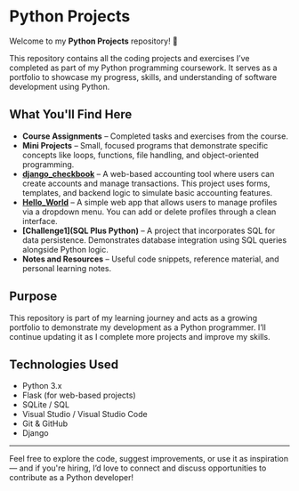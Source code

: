 # Python Projects

Welcome to my **Python Projects** repository! 🐍

This repository contains all the coding projects and exercises I’ve completed as part of my Python programming coursework. It serves as a portfolio to showcase my progress, skills, and understanding of software development using Python.

## What You'll Find Here

- **Course Assignments** – Completed tasks and exercises from the course.
- **Mini Projects** – Small, focused programs that demonstrate specific concepts like loops, functions, file handling, and object-oriented programming.
- **[django_checkbook](Django_CheckBook)** – A web-based accounting tool where users can create accounts and manage transactions. This project uses forms, templates, and backend logic to simulate basic accounting features.
- **[Hello_World](hello_world)** – A simple web app that allows users to manage profiles via a dropdown menu. You can add or delete profiles through a clean interface.
- **[Challenge1](SQL Plus Python)** – A project that incorporates SQL for data persistence. Demonstrates database integration using SQL queries alongside Python logic.
- **Notes and Resources** – Useful code snippets, reference material, and personal learning notes.

## Purpose

This repository is part of my learning journey and acts as a growing portfolio to demonstrate my development as a Python programmer. I’ll continue updating it as I complete more projects and improve my skills.

## Technologies Used

- Python 3.x  
- Flask (for web-based projects)  
- SQLite / SQL  
- Visual Studio / Visual Studio Code  
- Git & GitHub
- Django

---

Feel free to explore the code, suggest improvements, or use it as inspiration — and if you're hiring, I’d love to connect and discuss opportunities to contribute as a Python developer!
